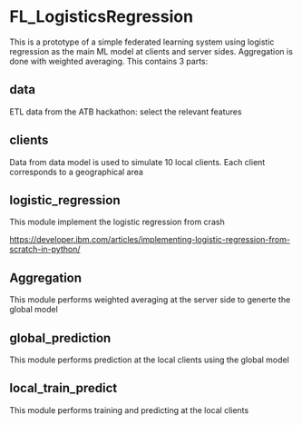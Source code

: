 # FL_LogisticsRegression
This is a prototype of a simple federated learning system using logistic regression as the main ML model at clients and server sides. Aggregation is done with weighted averaging. This contains 3 parts:

## data
ETL data from the ATB hackathon:
select the relevant features

## clients
Data from data model is used to simulate 10 local clients. Each client corresponds to a geographical area

## logistic_regression
This module implement the logistic regression from crash

https://developer.ibm.com/articles/implementing-logistic-regression-from-scratch-in-python/


## Aggregation
This module performs weighted averaging at the server side to generte the global model

## global_prediction
This module performs prediction at the local clients using the global model

## local_train_predict
This module performs training and predicting at the local clients 







